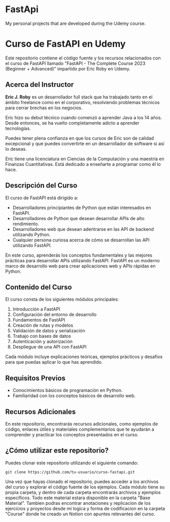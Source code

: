 # FastApi
My personal projects that are developed during the Udemy course.

# Curso de FastAPI en Udemy

Este repositorio contiene el código fuente y los recursos relacionados con el curso de FastAPI llamado "FastAPI - The Complete Course 2023 (Beginner + Advanced)" impartido por Eric Roby en Udemy.

## Acerca del Instructor

**Eric J. Roby** es un desarrollador full stack que ha trabajado tanto en el ámbito freelance como en el corporativo, resolviendo problemas técnicos para cerrar brechas en los negocios.

Eric hizo su debut técnico cuando comenzó a aprender Java a los 14 años. Desde entonces, se ha vuelto completamente adicto a aprender tecnologías.

Puedes tener plena confianza en que los cursos de Eric son de calidad excepcional y que puedes convertirte en un desarrollador de software si así lo deseas.

Eric tiene una licenciatura en Ciencias de la Computación y una maestría en Finanzas Cuantitativas. Está dedicado a enseñarte a programar como él lo hace.

## Descripción del Curso

El curso de FastAPI está dirigido a:

- Desarrolladores principiantes de Python que están interesados en FastAPI.
- Desarrolladores de Python que desean desarrollar APIs de alto rendimiento.
- Desarrolladores web que desean adentrarse en las API de backend utilizando Python.
- Cualquier persona curiosa acerca de cómo se desarrollan las API utilizando FastAPI.

En este curso, aprenderás los conceptos fundamentales y las mejores prácticas para desarrollar APIs utilizando FastAPI. FastAPI es un moderno marco de desarrollo web para crear aplicaciones web y APIs rápidas en Python.

## Contenido del Curso

El curso consta de los siguientes módulos principales:

1. Introducción a FastAPI
2. Configuración del entorno de desarrollo
3. Fundamentos de FastAPI
4. Creación de rutas y modelos
5. Validación de datos y serialización
6. Trabajo con bases de datos
7. Autenticación y autorización
8. Despliegue de una API con FastAPI

Cada módulo incluye explicaciones teóricas, ejemplos prácticos y desafíos para que puedas aplicar lo que has aprendido.

## Requisitos Previos

- Conocimientos básicos de programación en Python.
- Familiaridad con los conceptos básicos de desarrollo web.

## Recursos Adicionales

En este repositorio, encontrarás recursos adicionales, como ejemplos de código, enlaces útiles y materiales complementarios que te ayudarán a comprender y practicar los conceptos presentados en el curso.

## ¿Cómo utilizar este repositorio?

Puedes clonar este repositorio utilizando el siguiente comando:

```
git clone https://github.com/tu-usuario/curso-fastapi.git
```

Una vez que hayas clonado el repositorio, puedes acceder a los archivos del curso y explorar el código fuente de los ejemplos. Cada módulo tiene su propia carpeta, y dentro de cada carpeta encontrarás archivos y ejemplos específicos. Todo este material estara disponible en la carpeta "Base Material". Tambien podras encontrar anotaciones y replicacion de los ejercicios y proyectos desde mi logica y forma de codificacion en la carpeta "Course" donde he creado un Notion con apuntes relevantes del curso. 
